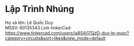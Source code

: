 # Lập Trình Nhúng
Họ và tên: Lê Quốc Duy <br/>
MSSV: 60135343
Link tinkerCad: https://www.tinkercad.com/users/ia8SAi17QzD-duy-le-quoc?category=circuits&sort=likes&view_mode=default
